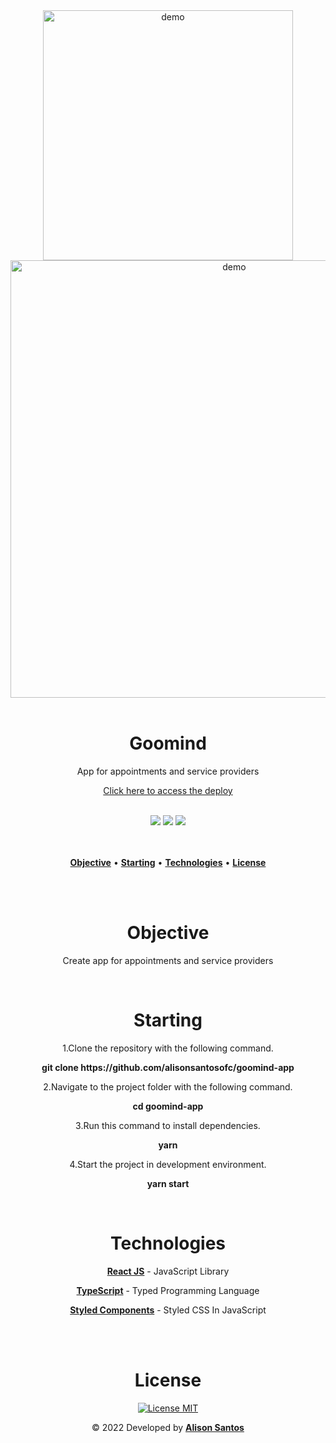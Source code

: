 <div align="center">
  <img src="https://i.ibb.co/W36zqc2/demo-logo-goomind.png" width="400px" alt="demo">
  <br>
  <img src="https://i.ibb.co/4WydYXv/Whats-App-Image-2022-03-15-at-11-14-50.jpg" width="700px" alt="demo">
</div>
<br>

<h1 align="center">Goomind</h1>
<p align="center">App for appointments and service providers</p>

<p align="center"><a href="#">Click here to access the deploy</a></p>
<br>

<div align="center">
  <span><img src="https://img.shields.io/badge/ReactJS-323330?style=for-the-badge&labelColor=080808&color=00B4FF&logo=react&logoColor=00B4FF"/></span>
  <span><img src="https://img.shields.io/badge/Typescript-323330?style=for-the-badge&labelColor=fafafa&color=1E7CE3&logo=typescript&logoColor=1E7CE3"/></span>
  <span><img src="https://img.shields.io/badge/Styled Components-323330?style=for-the-badge&labelColor=ffffff&color=E96DC9&logo=styledcomponents&logoColor=080808"/></span>
</div>
<br>
<br>

<p align="center">
  <a href="#objective"><b>Objective</b></a> •
  <a href="#starting"><b>Starting</b></a> • 
  <a href="#technologies"><b>Technologies</b></a> • 
  <a href="#license"><b>License</b></a>
</p>
<br>
<br>

<div align="center" id="objective">
  <h1>Objective</h1>
  <p>Create app for appointments and service providers</p>
</div>
<br>

<div align="center" id="starting">
  <h1>Starting</h1>
  <p>1.Clone the repository with the following command.</p>
  <p><b>git clone https://github.com/alisonsantosofc/goomind-app</b></p>

  <p>2.Navigate to the project folder with the following command.</p>
  <p><b>cd goomind-app</b></p>

  <p>3.Run this command to install dependencies.</p>
  <p><b>yarn</b></p>

  <p>4.Start the project in development environment.</p>
  <p><b>yarn start</b></p>
</div>
<br>

<div align="center" id="technologies">
  <h1>Technologies</h1>

  <p><a href="https://pt-br.reactjs.org/"><b>React JS</b></a> -  JavaScript Library</p>

  <p><a href="https://www.typescriptlang.org/"><b>TypeScript</b></a> - Typed Programming Language</p>

  <p><a href="https://styled-components.com/docs"><b>Styled Components</b></a> - Styled CSS In JavaScript</p>
</div>
<br>

<div align="center" id="license">
  
</div>

<br>
<div align="center" id="autor">
  <h1>License</h1>

  <p>
    <a href="https://opensource.org/licenses/MIT">
      <img src="https://img.shields.io/badge/License-MIT-blue.svg" alt="License MIT">
    </a>
  </p>

  <p>&copy; 2022 Developed by <b><a href="https://alisonsantosofc.github.io/alison-web-developer/">Alison Santos</a></b></p>
</div>

